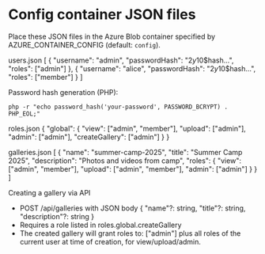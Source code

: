 # Config container JSON files

Place these JSON files in the Azure Blob container specified by AZURE_CONTAINER_CONFIG (default: `config`).

users.json
[
  {
    "username": "admin",
    "passwordHash": "$2y$10$hash...",
    "roles": ["admin"]
  },
  {
    "username": "alice",
    "passwordHash": "$2y$10$hash...",
    "roles": ["member"]
  }
]

Password hash generation (PHP):

```
php -r "echo password_hash('your-password', PASSWORD_BCRYPT) . PHP_EOL;"
```

roles.json
{
  "global": {
    "view": ["admin", "member"],
    "upload": ["admin"],
    "admin": ["admin"],
    "createGallery": ["admin"]
  }
}

galleries.json
[
  {
    "name": "summer-camp-2025",
    "title": "Summer Camp 2025",
    "description": "Photos and videos from camp",
    "roles": {
      "view": ["admin", "member"],
      "upload": ["admin", "member"],
      "admin": ["admin"]
    }
  }
]

Creating a gallery via API
- POST /api/galleries with JSON body { "name"?: string, "title"?: string, "description"?: string }
- Requires a role listed in roles.global.createGallery
- The created gallery will grant roles to: ["admin"] plus all roles of the current user at time of creation, for view/upload/admin.
